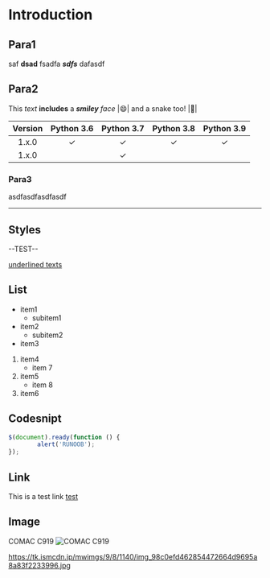 Introduction
============

## Para1

saf __dsad__ fsadfa ___sdfs___ dafasdf

## Para2

This *text* **includes** a ***smiley*** _face_ |:smile:| and a snake too! |:snake:|

| Version | Python 3.6 | Python 3.7 | Python 3.8 | Python 3.9 |
| :--: | :--: | :--: | :--: | :--: |
| 1.x.0 | ✓ | ✓ | ✓ | ✓ |
| 1.x.0 |  | ✓ |  |  |

### Para3

asdfasdfasdfasdf

---

## Styles

--TEST--

<u>underlined texts</u>

## List

* item1
    - subitem1
* item2
    - subitem2
* item3

1. item4
    - item 7
2. item5
    - item 8
3. item6

## Codesnipt

```javascript
$(document).ready(function () {
	    alert('RUNOOB');
});
```
## Link

This is a test link [test](https://www.google.com)

## Image

COMAC C919
![COMAC C919](https://tk.ismcdn.jp/mwimgs/9/8/1140/img_98c0efd462854472664d9695a8a83f2233996.jpg)

https://tk.ismcdn.jp/mwimgs/9/8/1140/img_98c0efd462854472664d9695a8a83f2233996.jpg
